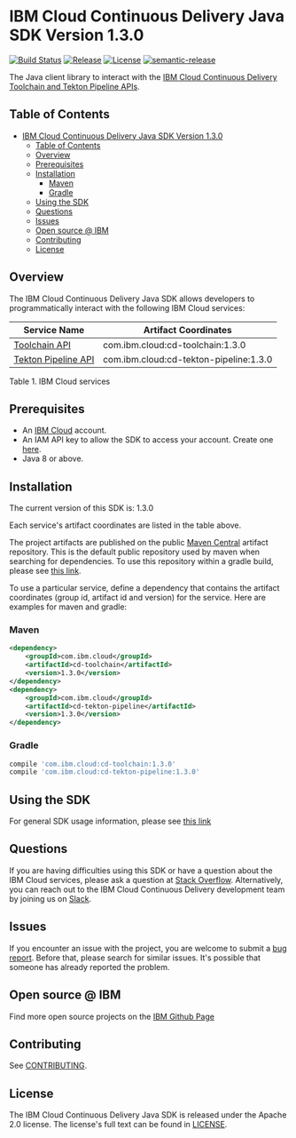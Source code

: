 # IBM Cloud Continuous Delivery Java SDK Version 1.3.0 

[![Build Status](https://app.travis-ci.com/IBM/continuous-delivery-java-sdk.svg?branch=main)](https://app.travis-ci.com/github/IBM/continuous-delivery-java-sdk)
[![Release](https://img.shields.io/github/v/release/IBM/continuous-delivery-java-sdk)](https://github.com/IBM/continuous-delivery-java-sdk/releases/latest)
[![License](https://img.shields.io/badge/License-Apache%202.0-blue.svg)](https://opensource.org/licenses/Apache-2.0)
[![semantic-release](https://img.shields.io/badge/%20%20%F0%9F%93%A6%F0%9F%9A%80-semantic--release-e10079.svg)](https://github.com/semantic-release/semantic-release)

The Java client library to interact with the [IBM Cloud Continuous Delivery Toolchain and Tekton Pipeline APIs](https://cloud.ibm.com/docs?tab=api-docs&category=devops).

## Table of Contents

<!--
  The TOC below is generated using the `markdown-toc` node package.

      https://github.com/jonschlinkert/markdown-toc

  You should regenerate the TOC after making changes to this file.

      npx markdown-toc --maxdepth 4 -i README.md
  -->

<!-- toc -->

- [IBM Cloud Continuous Delivery Java SDK Version 1.3.0](#ibm-cloud-continuous-delivery-java-sdk-version-130)
  - [Table of Contents](#table-of-contents)
  - [Overview](#overview)
  - [Prerequisites](#prerequisites)
  - [Installation](#installation)
    - [Maven](#maven)
    - [Gradle](#gradle)
  - [Using the SDK](#using-the-sdk)
  - [Questions](#questions)
  - [Issues](#issues)
  - [Open source @ IBM](#open-source--ibm)
  - [Contributing](#contributing)
  - [License](#license)

<!-- tocstop -->

## Overview

The IBM Cloud Continuous Delivery Java SDK allows developers to programmatically interact with the following IBM Cloud services:

Service Name | Artifact Coordinates
--- | ---
[Toolchain API](https://cloud.ibm.com/apidocs/toolchain?code=java) | com.ibm.cloud:cd-toolchain:1.3.0
[Tekton Pipeline API](https://cloud.ibm.com/apidocs/tekton-pipeline?code=java) | com.ibm.cloud:cd-tekton-pipeline:1.3.0

Table 1. IBM Cloud services

## Prerequisites

[ibm-cloud-onboarding]: https://cloud.ibm.com/registration

- An [IBM Cloud][ibm-cloud-onboarding] account.
- An IAM API key to allow the SDK to access your account. Create one [here](https://cloud.ibm.com/iam/apikeys).
- Java 8 or above.

## Installation

The current version of this SDK is: 1.3.0

Each service's artifact coordinates are listed in the table above.

The project artifacts are published on the public [Maven Central](https://repo1.maven.org/maven2/)
artifact repository.  This is the default public repository used by maven when searching for dependencies.
To use this repository within a gradle build, please see
[this link](https://docs.gradle.org/current/userguide/declaring_repositories.html).

To use a particular service, define a dependency that contains the
artifact coordinates (group id, artifact id and version) for the service.
Here are examples for maven and gradle:

### Maven

```xml
<dependency>
    <groupId>com.ibm.cloud</groupId>
    <artifactId>cd-toolchain</artifactId>
    <version>1.3.0</version>
</dependency>
<dependency>
    <groupId>com.ibm.cloud</groupId>
    <artifactId>cd-tekton-pipeline</artifactId>
    <version>1.3.0</version>
</dependency>
```

### Gradle

```gradle
compile 'com.ibm.cloud:cd-toolchain:1.3.0'
compile 'com.ibm.cloud:cd-tekton-pipeline:1.3.0'
```

## Using the SDK

For general SDK usage information, please see [this link](https://github.com/IBM/ibm-cloud-sdk-common/blob/main/README.md)

## Questions

If you are having difficulties using this SDK or have a question about the IBM Cloud services,
please ask a question at
[Stack Overflow](http://stackoverflow.com/questions/ask?tags=ibm-cloud).
Alternatively, you can reach out to the IBM Cloud Continuous Delivery development team by joining us on [Slack](https://ic-devops-slack-invite.us-south.devops.cloud.ibm.com/).

## Issues

If you encounter an issue with the project, you are welcome to submit a
[bug report](https://github.com/IBM/continuous-delivery-java-sdk/issues).
Before that, please search for similar issues. It's possible that someone has already reported the problem.

## Open source @ IBM

Find more open source projects on the [IBM Github Page](http://ibm.github.io/)

## Contributing

See [CONTRIBUTING](CONTRIBUTING.md).

## License

The IBM Cloud Continuous Delivery Java SDK is released under the Apache 2.0 license.
The license's full text can be found in [LICENSE](LICENSE).
